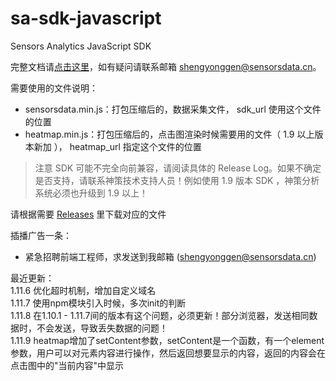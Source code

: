 # sa-sdk-javascript

Sensors Analytics JavaScript SDK

完整文档请[点击这里](http://www.sensorsdata.cn/manual/js_sdk.html)，如有疑问请联系邮箱 shengyonggen@sensorsdata.cn。

需要使用的文件说明：

* sensorsdata.min.js：打包压缩后的，数据采集文件， sdk_url 使用这个文件的位置   
* heatmap.min.js：打包压缩后的，点击图渲染时候需要用的文件（ 1.9 以上版本新加 ）， heatmap_url 指定这个文件的位置   

> 注意 SDK 可能不完全向前兼容，请阅读具体的 Release Log。如果不确定是否支持，请联系神策技术支持人员！例如使用 1.9 版本 SDK ，神策分析系统必须也升级到 1.9 以上！
 
请根据需要 [Releases](https://github.com/sensorsdata/sa-sdk-javascript/releases) 里下载对应的文件     

插播广告一条：
 * 紧急招聘前端工程师，求发送到我邮箱 (shengyonggen@sensorsdata.cn)

 
最近更新：   
1.11.6 优化超时机制，增加自定义域名   
1.11.7 使用npm模块引入时候，多次init的判断   
1.11.8 在1.10.1 - 1.11.7间的版本有这个问题，必须更新！部分浏览器，发送相同数据时，不会发送，导致丢失数据的问题！  
1.11.9 heatmap增加了setContent参数，setContent是一个函数，有一个element参数，用户可以对元素内容进行操作，然后返回想要显示的内容，返回的内容会在点击图中的"当前内容"中显示

